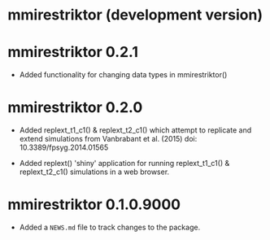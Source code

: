 # mmirestriktor (development version)

# mmirestriktor 0.2.1

* Added functionality for changing data types in mmirestriktor()

# mmirestriktor 0.2.0

* Added replext_t1_c1() & replext_t2_c1() which attempt to replicate and extend
  simulations from Vanbrabant et al. (2015) doi: 10.3389/fpsyg.2014.01565
  
* Added replext() 'shiny' application for running replext_t1_c1() & replext_t2_c1()
  simulations in a web browser.

# mmirestriktor 0.1.0.9000

* Added a `NEWS.md` file to track changes to the package.
